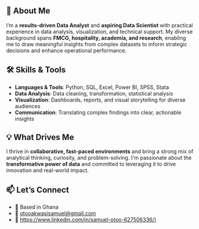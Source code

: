 ## 👋 About Me

I’m a **results-driven Data Analyst** and **aspiring Data Scientist** with practical experience in data analysis, visualization, and technical support. My diverse background spans **FMCG, hospitality, academia, and research**, enabling me to draw meaningful insights from complex datasets to inform strategic decisions and enhance operational performance.

## 🛠 Skills & Tools

- **Languages & Tools**: Python, SQL, Excel, Power BI, SPSS, Stata
- **Data Analysis**: Data cleaning, transformation, statistical analysis
- **Visualization**: Dashboards, reports, and visual storytelling for diverse audiences
- **Communication**: Translating complex findings into clear, actionable insights

## 💡 What Drives Me

I thrive in **collaborative, fast-paced environments** and bring a strong mix of analytical thinking, curiosity, and problem-solving. I'm passionate about the **transformative power of data** and committed to leveraging it to drive innovation and real-world impact.

## 📫 Let’s Connect

- 📍 Based in Ghana  
- 📧 [otooakwasisamuel@gmail.com](otooakwasisamuel@gmail.com)  
- 💼 [https://www.linkedin.com/in/samuel-otoo-627506336/)](https://www.linkedin.com/in/samuel-otoo-627506336/)
